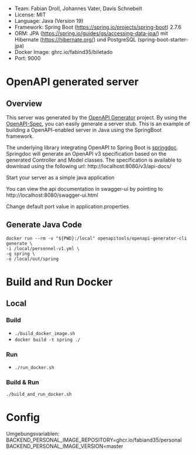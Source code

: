 * Team: Fabian Droll, Johannes Vater, Davis Schnebelt
* License: MIT
* Language: Java (Version 19)
* Framework: Spring Boot (https://spring.io/projects/spring-boot) 2.7.6
* ORM: JPA (https://spring.io/guides/gs/accessing-data-jpa/) mit Hibernate (https://hibernate.org/) und PostgreSQL (spring-boot-starter-jpa)
* Docker Image: ghrc.io/fabind35/biletado
* Port: 9000

# OpenAPI generated server

## Overview
This server was generated by the [OpenAPI Generator](https://openapi-generator.tech) project.
By using the [OpenAPI-Spec](https://openapis.org), you can easily generate a server stub.
This is an example of building a OpenAPI-enabled server in Java using the SpringBoot framework.


The underlying library integrating OpenAPI to Spring Boot is [springdoc](https://springdoc.org).
Springdoc will generate an OpenAPI v3 specification based on the generated Controller and Model classes.
The specification is available to download using the following url:
http://localhost:8080/v3/api-docs/

Start your server as a simple java application

You can view the api documentation in swagger-ui by pointing to
http://localhost:8080/swagger-ui.html

Change default port value in application.properties

## Generate Java Code
```
docker run --rm -v "${PWD}:/local" openapitools/openapi-generator-cli generate \
-i /local/personnel-v1.yml \
-g spring \
-o /local/out/spring
```

# Build and Run Docker

## Local

### Build
* `./build_docker_image.sh`
* `docker build -t spring ./`

### Run
* `./run_docker.sh`

### Build & Run
`./build_and_run_docker.sh`

# Config
Umgebungsvariablen:
BACKEND_PERSONAL_IMAGE_REPOSITORY=ghcr.io/fabiand35/personal
BACKEND_PERSONAL_IMAGE_VERSION=master